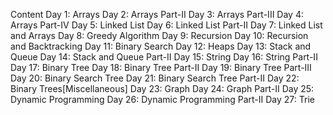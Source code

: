 

Content
Day 1: Arrays
Day 2: Arrays Part-II
Day 3: Arrays Part-III
Day 4: Arrays Part-IV
Day 5: Linked List
Day 6: Linked List Part-II
Day 7: Linked List and Arrays
Day 8: Greedy Algorithm
Day 9: Recursion
Day 10: Recursion and Backtracking
Day 11: Binary Search
Day 12: Heaps
Day 13: Stack and Queue
Day 14: Stack and Queue Part-II
Day 15: String
Day 16: String Part-II
Day 17: Binary Tree
Day 18: Binary Tree Part-II
Day 19: Binary Tree Part-III
Day 20: Binary Search Tree
Day 21: Binary Search Tree Part-II
Day 22: Binary Trees[Miscellaneous]
Day 23: Graph
Day 24: Graph Part-II
Day 25: Dynamic Programming
Day 26: Dynamic Programming Part-II
Day 27: Trie
